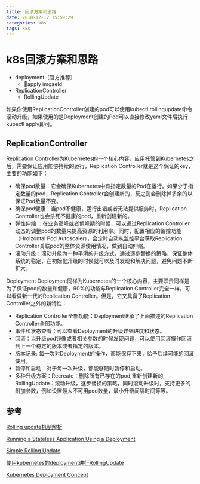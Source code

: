 ```yaml
---
title: 回滚方案和思路
date: 2018-12-12 15:59:29
categories: k8s
tags: k8s
---
```


# k8s回滚方案和思路

* deployment（官方推荐）
    * apply imgaeId
* ReplicationController
    * RollingUpdate

如果你使用ReplicationController创建的pod可以使用kubectl rollingupdate命令滚动升级，如果使用的是Deployment创建的Pod可以直接修改yaml文件后执行kubectl apply即可。

## ReplicationController
Replication Controller为Kubernetes的一个核心内容，应用托管到Kubernetes之后，需要保证应用能够持续的运行，Replication Controller就是这个保证的key，主要的功能如下：

* 确保pod数量：它会确保Kubernetes中有指定数量的Pod在运行。如果少于指定数量的pod，Replication Controller会创建新的，反之则会删除掉多余的以保证Pod数量不变。
* 确保pod健康：当pod不健康，运行出错或者无法提供服务时，Replication Controller也会杀死不健康的pod，重新创建新的。
* 弹性伸缩 ：在业务高峰或者低峰期的时候，可以通过Replication Controller动态的调整pod的数量来提高资源的利用率。同时，配置相应的监控功能（Hroizontal Pod Autoscaler），会定时自动从监控平台获取Replication Controller关联pod的整体资源使用情况，做到自动伸缩。
* 滚动升级：滚动升级为一种平滑的升级方式，通过逐步替换的策略，保证整体系统的稳定，在初始化升级的时候就可以及时发现和解决问题，避免问题不断扩大。

Deployment
Deployment同样为Kubernetes的一个核心内容，主要职责同样是为了保证pod的数量和健康，90%的功能与Replication Controller完全一样，可以看做新一代的Replication Controller。但是，它又具备了Replication Controller之外的新特性：

* Replication Controller全部功能：Deployment继承了上面描述的Replication Controller全部功能。
* 事件和状态查看：可以查看Deployment的升级详细进度和状态。
* 回滚：当升级pod镜像或者相关参数的时候发现问题，可以使用回滚操作回滚到上一个稳定的版本或者指定的版本。
* 版本记录: 每一次对Deployment的操作，都能保存下来，给予后续可能的回滚使用。
* 暂停和启动：对于每一次升级，都能够随时暂停和启动。
* 多种升级方案：Recreate：删除所有已存在的pod,重新创建新的; RollingUpdate：滚动升级，逐步替换的策略，同时滚动升级时，支持更多的附加参数，例如设置最大不可用pod数量，最小升级间隔时间等等。

## 参考

[Rolling update机制解析](http://dockone.io/article/328)

[Running a Stateless Application Using a Deployment](https://kubernetes.io/docs/tasks/run-application/run-stateless-application-deployment/)

[Simple Rolling Update](https://github.com/kubernetes/community/blob/master/contributors/design-proposals/simple-rolling-update.md)

[使用kubernetes的deployment进行RollingUpdate](https://segmentfault.com/a/1190000008232770)

[Kubernetes Deployment Concept](https://kubernetes.io/docs/concepts/workloads/controllers/deployment/)